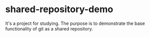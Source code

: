 # shared-repository-demo
It's a project for studying. The purpose is to demonstrate the base functionality of git as a shared repository.
